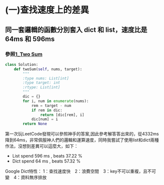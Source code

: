 # (一)查找速度上的差異
## 同一套邏輯的函數分別套入 dict 和 list，速度比是 64ms 和 596ms　
### 參照[1_Two Sum](https://github.com/TsaiJeff1209/LeetCode-Problem-Python)
```python
class Solution:
    def twoSum(self, nums, target):
        """
        :type nums: List[int]
        :type target: int
        :rtype: List[int]
        """
        dic = {}
        for i, num in enumerate(nums):
            rem = target - num
            if rem in dic:
                return [dic[rem], i]
            dic[num] = i
        return None
```
第一次玩LeetCode發現可以參照神手的答案,因此參考解答答出來的，從4332ms降到64ms，非常佩服神人們的邏輯和運算速度，同時我嘗試了使用list和dict兩種作法，沒想到差異可以這麼大，如下：
* List spend 596 ms , beats 37.22 %
* Dict spend  64 ms , beats 57.32 %  

Google Dict特性：
1：查找速度快　2：浪費空間　3：key不可以重複，且不可變　4：資料無序排放
